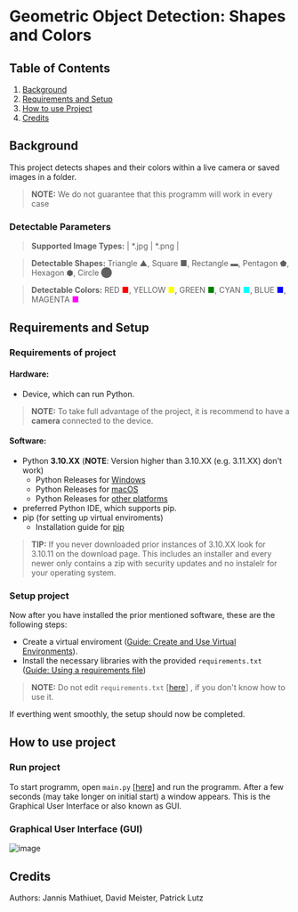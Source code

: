# Geometric Object Detection: Shapes and Colors

## Table of Contents
1. [Background](#background)
2. [Requirements and Setup](#requirements-and-setup)
3. [How to use Project](#how-to-use-project)
4. [Credits](#credits)




## Background
This project detects shapes and their colors within a live camera or saved images in a folder.
>**NOTE:** We do not guarantee that this programm will work in every case
### Detectable Parameters
>**Supported Image Types:** | *.jpg | *.png |

>**Detectable Shapes:** 
Triangle ▲, 
Square ■, 
Rectangle ▬, 
Pentagon ⬟, 
Hexagon ⬢, 
Circle ⬤

>**Detectable Colors:** RED <span style="color:red"> ■</span>, 
YELLOW <span style="color:yellow">■</span>, 
GREEN <span style="color:green">■</span>, 
CYAN <span style="color:cyan">■</span>, 
BLUE <span style="color:blue">■</span>, 
MAGENTA <span style="color:magenta">■</span>




## Requirements and Setup
### Requirements of project
#### Hardware: 
- Device, which can run Python. 
> **NOTE:** To take full advantage of the project, it is recommend to have a **camera** connected to the device.


#### Software:
- Python **3.10.XX** (**NOTE**: Version higher than 3.10.XX (e.g. 3.11.XX) don't work)
    - Python Releases for [Windows](https://www.python.org/downloads/windows/)
    - Python Releases for [macOS](https://www.python.org/downloads/macos/)
    - Python Releases for [other platforms](https://www.python.org/download/other/)
- preferred Python IDE, which supports pip.
- pip (for setting up virtual enviroments)
    - Installation guide for [pip](https://packaging.python.org/en/latest/guides/installing-using-pip-and-virtual-environments/#prepare-pip)

> **TIP:** If you never downloaded prior instances of 3.10.XX look for 3.10.11 on the download page. 
This includes an installer and every newer only contains a zip with security updates and no instalelr for your operating system.


### Setup project
Now after you have installed the prior mentioned software, these are the following steps:
- Create a virtual enviroment ([Guide: Create and Use Virtual Environments](https://packaging.python.org/en/latest/guides/installing-using-pip-and-virtual-environments/#prepare-pip)). 
- Install the necessary libraries with the provided `requirements.txt` ([Guide: Using a requirements file](https://packaging.python.org/en/latest/guides/installing-using-pip-and-virtual-environments/#using-a-requirements-file))
> **NOTE:** Do not edit `requirements.txt` [[here](./requirements.txt)] , if you don't know how to use it. 

If everthing went smoothly, the setup should now be completed. 




## How to use project
### Run project
To start programm, open `main.py` [[here](./main.py)] and run the programm. After a few seconds (may take longer on initial start) a window appears. 
This is the Graphical User Interface or also known as GUI. 


### Graphical User Interface (GUI)
![image](./doc/pictures/gui_placeholder.svg)
## Credits
Authors: Jannis Mathiuet, David Meister, Patrick Lutz


